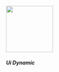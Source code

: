 <a href="https://uidynamic.github.io"><img src="https://user-images.githubusercontent.com/46045883/153742951-aae8a478-ac31-4913-be1d-0223cc66008c.png" width="128"/></a>

<h5>Ui Dynamic</h5>
